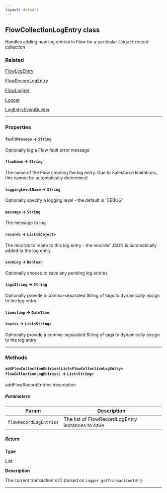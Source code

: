 ```yaml
---
layout: default
---
```


## FlowCollectionLogEntry class

Handles adding new log entries in Flow for a particular `SObject` record collection

### Related

[FlowLogEntry](FlowLogEntry)

[FlowRecordLogEntry](FlowRecordLogEntry)

[FlowLogger](FlowLogger)

[Logger](Logger)

[LogEntryEventBuilder](LogEntryEventBuilder)

---

### Properties

#### `faultMessage` → `String`

Optionally log a Flow fault error message

#### `flowName` → `String`

The name of the Flow creating the log entry. Due to Salesforce limitations, this cannot be automatically determined

#### `loggingLevelName` → `String`

Optionally specify a logging level - the default is 'DEBUG'

#### `message` → `String`

The message to log

#### `records` → `List<SObject>`

The records to relate to this log entry - the records' JSON is automatically added to the log entry

#### `saveLog` → `Boolean`

Optionally choose to save any pending log entries

#### `tagsString` → `String`

Optionally provide a comma-separated String of tags to dynamically assign to the log entry

#### `timestamp` → `DateTime`

#### `topics` → `List<String>`

Optionally provide a comma-separated String of tags to dynamically assign to the log entry

---

### Methods

#### `addFlowCollectionEntries(List<FlowCollectionLogEntry> flowCollectionLogEntries)` → `List<String>`

addFlowRecordEntries description

##### Parameters

| Param                  | Description                                      |
| ---------------------- | ------------------------------------------------ |
| `flowRecordLogEntries` | The list of FlowRecordLogEntry instances to save |

##### Return

**Type**

List<String>

**Description**

The current transaction's ID (based on `Logger.getTransactionId()`)

---
